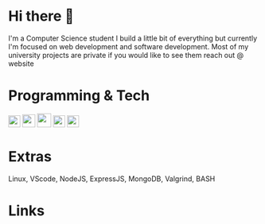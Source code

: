 # Hi there 👋
I'm a Computer Science student I build a little bit of everything but currently I'm focused on web development and software development.
Most of my university projects are private if you would like to see them reach out @ website

# Programming & Tech
<img src="https://upload.wikimedia.org/wikipedia/commons/6/6a/JavaScript-logo.png" height="24">
<img src="https://cdn-icons-png.flaticon.com/512/732/732212.png" height="26"> 
<img src="https://cdn.freebiesupply.com/logos/large/2x/css3-logo-png-transparent.png" height="28">
<img src="https://upload.wikimedia.org/wikipedia/commons/thumb/c/c3/Python-logo-notext.svg/1869px-Python-logo-notext.svg.png" height="24"> 
<img src="https://cdn-icons-png.flaticon.com/512/226/226777.png" height="24">









# Extras

Linux, VScode, NodeJS, ExpressJS, MongoDB, Valgrind, BASH

# Links
